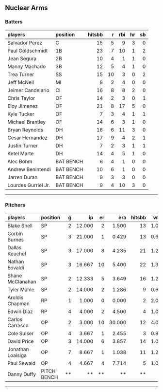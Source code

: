 ## Nuclear Arms

### Batters

 
|players             |position  | hitsbb|  r| rbi| hr| sb| 
|:-------------------|:---------|------:|--:|---:|--:|--:| 
|Salvador Perez      |C         |     15|  5|   9|  3|  0| 
|Paul Goldschmidt    |1B        |     23|  7|  10|  1|  2| 
|Jean Segura         |2B        |     10|  4|   1|  1|  0| 
|Manny Machado       |3B        |     12|  5|   4|  1|  0| 
|Trea Turner         |SS        |     15| 10|   3|  0|  2| 
|Jeff McNeil         |MI        |      8|  2|   4|  0|  0| 
|Jeimer Candelario   |CI        |     16|  8|   8|  2|  0| 
|Chris Taylor        |OF        |     14|  2|   3|  0|  1| 
|Eloy Jimenez        |OF        |     21|  8|  17|  5|  0| 
|Kyle Tucker         |OF        |      7|  3|   4|  1|  1| 
|Michael Brantley    |OF        |     14|  6|   3|  1|  0| 
|Bryan Reynolds      |DH        |     16|  6|  11|  3|  0| 
|Cesar Hernandez     |DH        |     17|  9|   4|  2|  1| 
|Justin Turner       |DH        |      7|  2|   3|  1|  1| 
|Ketel Marte         |DH        |     14|  4|   5|  1|  0| 
|Alec Bohm           |BAT BENCH |      6|  4|   1|  0|  0| 
|Andrew Benintendi   |BAT BENCH |     10|  6|   1|  0|  0| 
|Jarren Duran        |BAT BENCH |      9|  3|   3|  0|  0| 
|Lourdes Gurriel Jr. |BAT BENCH |      9|  4|  10|  3|  0| 


* * *

### Pitchers

 
|players           |position    |  g|     ip| er|    era| hitsbb|  whip| so|  w| sv| 
|:-----------------|:-----------|--:|------:|--:|------:|------:|-----:|--:|--:|--:| 
|Blake Snell       |SP          |  2| 12.000|  2|  1.500|     13| 1.083| 19|  1|  0| 
|Corbin Burnes     |SP          |  3| 21.000|  1|  0.429|     13| 0.619| 23|  2|  0| 
|Dallas Keuchel    |SP          |  3| 17.000|  8|  4.235|     21| 1.235|  8|  1|  0| 
|Nathan Eovaldi    |SP          |  3| 16.667| 10|  5.400|     22| 1.320| 20|  1|  0| 
|Shane McClanahan  |SP          |  2| 12.333|  5|  3.649|     16| 1.297| 14|  2|  0| 
|Tyler Mahle       |SP          |  2| 14.000|  2|  1.286|      9| 0.643| 17|  2|  0| 
|Aroldis Chapman   |RP          |  1|  1.000|  0|  0.000|      2| 2.000|  1|  0|  1| 
|Edwin Diaz        |RP          |  4|  4.000|  2|  4.500|      4| 1.000|  4|  0|  2| 
|Carlos Carrasco   |OP          |  2|  3.000| 10| 30.000|     12| 4.000|  3|  0|  0| 
|Cole Sulser       |OP          |  4|  3.667|  1|  2.455|      3| 0.818|  0|  0|  0| 
|David Price       |OP          |  3| 14.000|  6|  3.857|     14| 1.000|  8|  0|  0| 
|Jonathan Loaisiga |OP          |  7|  8.667|  1|  1.038|     11| 1.269|  7|  0|  2| 
|Paul Sewald       |OP          |  4|  4.667|  4|  7.714|      5| 1.071|  7|  1|  1| 
|Danny Duffy       |PITCH BENCH | **|     **| **|     **|     **|    **| **| **| **| 


* * *


